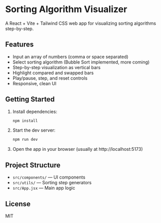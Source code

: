 # Sorting Algorithm Visualizer

A React + Vite + Tailwind CSS web app for visualizing sorting algorithms step-by-step.

## Features

- Input an array of numbers (comma or space separated)
- Select sorting algorithm (Bubble Sort implemented, more coming)
- Step-by-step visualization as vertical bars
- Highlight compared and swapped bars
- Play/pause, step, and reset controls
- Responsive, clean UI

## Getting Started

1. Install dependencies:
   ```bash
   npm install
   ```
2. Start the dev server:
   ```bash
   npm run dev
   ```
3. Open the app in your browser (usually at http://localhost:5173)

## Project Structure

- `src/components/` — UI components
- `src/utils/` — Sorting step generators
- `src/App.jsx` — Main app logic

## License

MIT
